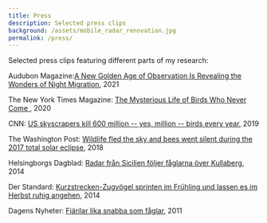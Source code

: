 ```yaml
---
title: Press
description: Selected press clips
background: /assets/mobile_radar_renovation.jpg
permalink: /press/
---
```

  
Selected press clips featuring different parts of my research:
  
Audubon Magazine:[A New Golden Age of Observation Is Revealing the Wonders of Night Migration](https://www.audubon.org/node/366450), 2021
  
The New York Times Magazine: [The Mysterious Life of Birds Who Never Come ](https://www.nytimes.com/2020/07/29/magazine/vesper-flights.html), 2020  
  
CNN: [US skyscrapers kill 600 million -- yes, million -- birds every year](https://edition.cnn.com/2019/04/08/americas/bird-building-collisions-scli-intl-scn/index.html), 2019
  
The Washington Post: [Wildlife fled the sky and bees went silent during the 2017 total solar eclipse](https://www.washingtonpost.com/science/2018/11/14/wildlife-fled-sky-bees-went-silent-during-total-eclipse/), 2018
  
Helsingborgs Dagblad: [Radar från Sicilien följer fåglarna över Kullaberg](https://www.hd.se/2015-10-05/radar-fran-sicilien-foljer-faglarna-over-kullaberg), 2014
  
Der Standard: [Kurzstrecken-Zugvögel sprinten im Frühling und lassen es im Herbst ruhig angehen](https://www.derstandard.at/story/2000005085641/kurzstrecken-zugvoegel-sprinten-im-fruehling-und-lassen-es-im-herbst), 2014
  
Dagens Nyheter: [Fjärilar lika snabba som fåglar](https://www.dn.se/nyheter/vetenskap/fjarilar-lika-snabba-som-faglar/), 2011
